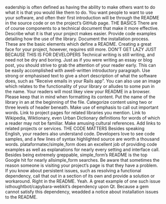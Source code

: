 eadership is often defined as having the ability to make others want to do what it is that you would like them to do. You want people to want to use your software, and often their first introduction will be through the README in the source code or on the project’s GitHub page.
THE BASICS
There are of course components to a technical document that make it more effective. Describe what it is that your project makes easier. Provide code examples detailing how the use of the library. Document the installation process. These are the basic elements which define a README.
Creating a great face for your project, however, requires still more.
DON’T GET LAZY JUST BECAUSE THIS IS FOR DEVELOPERS
Technical writing is still writing, and need not be dry and boring. Just as if you were writing an essay or blog post, you should strive to grab the attention of your reader early. This can be easily accomplished with awell-written introductory paragraph. Use strong or emphasised text to give a short description of what the software does, such as “Receive emails in your Rails app”. You can also use an image which relates to the functionality of your library or alludes to some pun in the name.
Your readers will most likey view your README in a browser. Please keep that in mind when formatting its content. Put the name of the library in an at the beginning of the file. Categorize content using two or three levels of header beneath. Make use of emphasis to call out important words. Link to project pages for related libraries you mention. Link to Wikipedia, Wiktionary, even Urban Dictionary definitions for words of which a reader may not be familiar. Make amusing cultural references. Add links to related projects or services.
THE CODE MATTERS
Besides speaking English, your readers also understand code. Developers love to see code samples, and a few lines of syntax highlighted source are worth a thousand words. plataformatec/simple_form does an excellent job of providing code examples as well as explanations for nearly every setting and interface call. Besides being extremely greppable, simple_form’s README is the top Google hit for nearly allsimple_form searches.
Be aware that sometimes the reason someone is visiting your project’s page is that they have a problem. If you know about persistent issues, such as resolving a functional dependency, call that out in a section of its own and provide a solution or workaround. Right in the README. Yeah. A great example of one such issue isthoughtbot/capybara-webkit’s dependency upon Qt. Because a gem cannot satisfy this dependency, weadded a notice about installation issues to the README.
